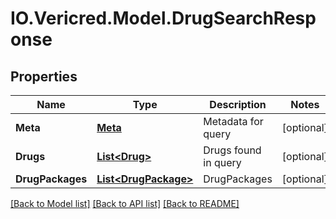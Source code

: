 # IO.Vericred.Model.DrugSearchResponse
## Properties

Name | Type | Description | Notes
------------ | ------------- | ------------- | -------------
**Meta** | [**Meta**](Meta.md) | Metadata for query | [optional] 
**Drugs** | [**List&lt;Drug&gt;**](Drug.md) | Drugs found in query | [optional] 
**DrugPackages** | [**List&lt;DrugPackage&gt;**](DrugPackage.md) | DrugPackages | [optional] 

[[Back to Model list]](../README.md#documentation-for-models) [[Back to API list]](../README.md#documentation-for-api-endpoints) [[Back to README]](../README.md)

